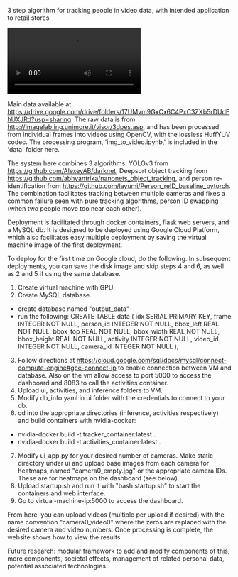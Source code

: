 3 step algorithm for tracking people in video data, with intended application to retail stores.

![](https://i.imgur.com/GBDfZqt.mp4)

Main data available at https://drive.google.com/drive/folders/17UMvm9GxCx6C4PxC3ZXb5rDUdFhUXJRd?usp=sharing.
The raw data is from http://imagelab.ing.unimore.it/visor/3dpes.asp, and has been processed from individual frames into videos using OpenCV, with the lossless HuffYUV codec. The processing program, 'img_to_video.ipynb,' is included in the 'data' folder here.

The system here combines 3 algorithms: YOLOv3 from https://github.com/AlexeyAB/darknet, Deepsort object tracking from https://github.com/abhyantrika/nanonets_object_tracking, and person re-identification from https://github.com/layumi/Person_reID_baseline_pytorch. The combination facilitates tracking between multiple cameras and fixes a common failure seen with pure tracking algorithms, person ID swapping (when two people move too near each other).

Deployment is facilitated through docker containers, flask web servers, and a MySQL db. It is designed to be deployed using Google Cloud Platform, which also facilitates easy multiple deployment by saving the virtual machine image of the first deployment.

To deploy for the first time on Google cloud, do the following. In subsequent deployments, you can save the disk image and skip steps 4 and 6, as well as 2 and 5 if using the same database.

1. Create virtual machine with GPU.
2. Create MySQL database.
- create database named "output_data"
- run the following:
  CREATE TABLE data
  (
  idx SERIAL PRIMARY KEY,
  frame INTEGER NOT NULL,
  person_id INTEGER NOT NULL,
  bbox_left REAL NOT NULL,
  bbox_top REAL NOT NULL,
  bbox_width REAL NOT NULL,
  bbox_height REAL NOT NULL,
  activity INTEGER NOT NULL,
  video_id INTEGER NOT NULL,
  camera_id INTEGER NOT NULL
  );
3. Follow directions at https://cloud.google.com/sql/docs/mysql/connect-compute-engine#gce-connect-ip to enable connection between VM and database. Also on the vm allow access to port 5000 to access the dashboard and 8083 to call the activities container.
4. Upload ui, activities, and inference folders to VM.
5. Modify db_info.yaml in ui folder with the credentials to connect to your db.
6. cd into the appropriate directories (inference, activities respectively) and build containers with nvidia-docker: 
- nvidia-docker build -t tracker_container:latest .
- nvidia-docker build -t activities_container:latest .
7. Modify ui_app.py for your desired number of cameras. Make static directory under ui and upload base images from each camera for heatmaps, named "camera0_empty.jpg" or the appropriate camera IDs. These are for heatmaps on the dashboard (see below).
8. Upload startup.sh and run it with "bash startup.sh" to start the containers and web interface.
9. Go to virtual-machine-ip:5000 to access the dashboard.

From here, you can upload videos (multiple per upload if desired) with the name convention "camera0_video0" where the zeros are replaced with the desired camera and video numbers. Once processing is complete, the website shows how to view the results.




Future research: modular framework to add and modify components of this, more components, societal effects, management of related personal data, potential associated technologies. 

